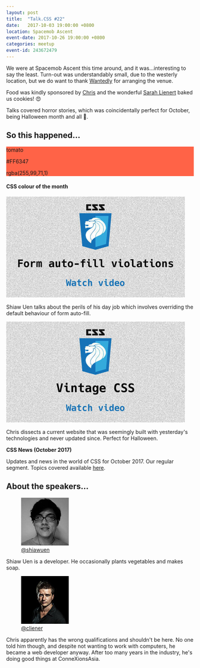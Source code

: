 ```yaml
---
layout: post
title:  "Talk.CSS #22"
date:   2017-10-03 19:00:00 +0800
location: Spacemob Ascent
event-date: 2017-10-26 19:00:00 +0800
categories: meetup
event-id: 243672479
---
```

We were at Spacemob Ascent this time around, and it was...interesting to say the least. Turn-out was understandably small, due to the westerly location, but we do want to thank [Wantedly](https://sg.wantedly.com/) for arranging the venue.

Food was kindly sponsored by [Chris](https://twitter.com/cliener) and the wonderful [Sarah Lienert](https://twitter.com/sazzarj) baked us cookies! <span class="emoji" role="img" tabindex="0" aria-label="smiling face with heart-eyes">&#x1F60D;</span>

Talks covered horror stories, which was coincidentally perfect for October, being Halloween month and all <span class="emoji" role="img" tabindex="0" aria-label="jack-o-lantern">&#x1F383;</span>.

## So this happened...

<div class="c-colour">
  <div class="c-swatch" style="background-color:#FF6347;">
    <div class="c-swatch__txt">
      <p>tomato</p>
      <p>#FF6347</p>
      <p>rgba(255,99,71,1)</p>
    </div>
  </div>
<h4>CSS colour of the month</h4>
</div>

<div class="c-videos">
  <div class="c-video">
    <a class="c-video__link" href="https://youtu.be/3ShLqkRM42c">
      <img class="c-video__img" src="/img/talk-22/s2201.jpg" srcset="/img/talk-22/s2201@2x.jpg 2x" alt="Link to Introduction to FLOCSS"/>
    </a>
    <p class="c-video__desc">Shiaw Uen talks about the perils of his day job which involves overriding the default behaviour of form auto-fill.</p>
  </div>

  <div class="c-video">
    <a class="c-video__link" href="https://youtu.be/mOKG2bUkDJ8">
      <img class="c-video__img" src="/img/talk-22/s2202.jpg" srcset="/img/talk-22/s2202@2x.jpg 2x" alt="Link to Vintage CSS"/>
    </a>
    <p class="c-video__desc">Chris dissects a current website that was seemingly built with yesterday's technologies and never updated since. Perfect for Halloween.</p>
  </div>

  <div class="u-clear">
    <strong>CSS News (October 2017)</strong><br>
    <p>Updates and news in the world of CSS for October 2017. Our regular segment. Topics covered available <a href="https://github.com/SingaporeCSS/slides/blob/gh-pages/notes/talk-22.md">here</a>.</p>
  </div>
</div>

## About the speakers...

<div class="l-speakers c-speakers u-align-start">
  <div class="l-speaker c-speaker">
    <figure>
      <img class="c-speaker__img" src="/img/talk-3/tsu.jpg" srcset="/img/talk-3/tsu@2x.jpg 2x" alt="Tan Shiaw Uen"/>
      <figcaption><a class="c-speaker__link" href="https://twitter.com/shiawuen">@shiawuen</a></figcaption>
    </figure>
    <p class="c-speaker__intro">Shiaw Uen is a developer. He occasionally plants vegetables and makes soap.</p>
  </div>

  <div class="l-speaker c-speaker">
    <figure>
      <img class="c-speaker__img" src="/img/talk-1/chris.jpg" srcset="/img/talk-1/chris@2x.jpg 2x" alt="Chris Lienert"/>
      <figcaption><a class="c-speaker__link" href="https://twitter.com/cliener">@cliener</a></figcaption>
    </figure>
    <p class="c-speaker__intro">Chris apparently has the wrong qualifications and shouldn't be here. No one told him though, and despite not wanting to work with computers, he became a web developer anyway. After too many years in the industry, he's doing good things at ConneXionsAsia.</p>
  </div>
</div>
